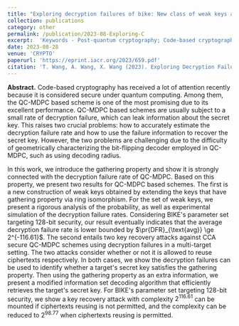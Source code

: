 ```yaml
---
title: "Exploring decryption failures of bike: New class of weak keys and key recovery attacks"
collection: publications
category: other
permalink: /publication/2023-08-Exploring-C
excerpt:  'Keywords - Post-quantum cryptography; Code-based cryptography; Decryption failure; BIKE; QC-MDPC; Information set decoding'
date: 2023-08-28
venue: 'CRYPTO'
paperurl: 'https://eprint.iacr.org/2023/659.pdf'
citation: 'T. Wang, A. Wang, X. Wang (2023). Exploring Decryption Failures of BIKE: New Class of Weak Keys and Key Recovery Attacks. In: Handschuh, H., Lysyanskaya, A. (eds) Advances in Cryptology – CRYPTO 2023. CRYPTO 2023. Lecture Notes in Computer Science, vol 14083. Springer, Cham. https://doi.org/10.1007/978-3-031-38548-3_3'
---
```

**Abstract.** Code-based cryptography has received a lot of attention recently because it is considered secure under quantum computing.
Among them, the QC-MDPC based scheme is one of the most promising due to its excellent performance.
QC-MDPC based schemes are usually subject to a small rate of decryption failure, which can leak information about the secret key.
This raises two crucial problems: how to accurately estimate the decryption failure rate and how to use the failure information to recover the secret key.
However, the two problems are challenging due to the difficulty of geometrically characterizing the bit-flipping decoder employed in QC-MDPC, such as using decoding radius.

In this work, we introduce the gathering property and show it is strongly connected with the decryption failure rate of QC-MDPC.
Based on this property, we present two results for QC-MDPC based schemes.
The first is a new construction of weak keys obtained by extending the keys that have gathering property via ring isomorphism.
For the set of weak keys, we present a rigorous analysis of the probability, as well as experimental simulation of the decryption failure rates.
Considering BIKE's parameter set targeting $128$-bit security, our result eventually indicates that the average decryption failure rate is lower bounded by $\pr{DFR}_{\text{avg}} \ge 2^{-116.61}$.
The second entails two key recovery attacks against CCA secure QC-MDPC schemes using decryption failures in a multi-target setting.
The two attacks consider whether or not it is allowed to reuse ciphertexts respectively.
In both cases, we show the decryption failures can be used to identify whether a target's secret key satisfies the gathering property.
Then using the gathering property as an extra information, we present a modified information set decoding algorithm that efficiently retrieves the target's secret key.
For BIKE's parameter set targeting $128$-bit security, we show a key recovery attack with complexity $2^{116.61}$ can be mounted if ciphertexts reusing is not permitted, and the complexity can be reduced to $2^{98.77}$ when ciphertexts reusing is permitted.